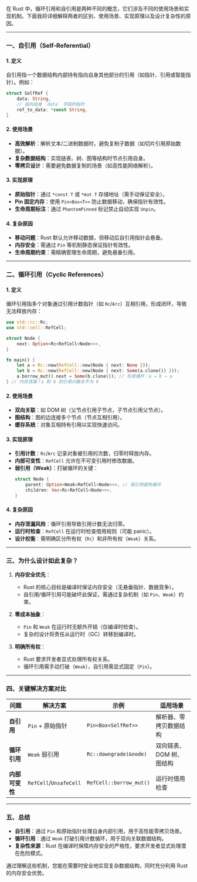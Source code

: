 在 Rust 中，循环引用和自引用是两种不同的概念，它们涉及不同的使用场景和实现机制。下面我将详细解释两者的区别、使用场景、实现原理以及设计复杂性的原因。

---

### **一、自引用（Self-Referential）**
#### **1. 定义**
自引用指一个数据结构内部持有指向自身其他部分的引用（如指针、引用或智能指针）。例如：
```rust
struct SelfRef {
    data: String,
    // 指向自身 `data` 字段的指针
    ref_to_data: *const String,
}
```

#### **2. 使用场景**
- **高效解析**：解析文本/二进制数据时，避免复制子数据（如切片引用原始数据）。
- **复杂数据结构**：实现链表、树、图等结构时节点引用自身。
- **零拷贝设计**：需要避免数据复制的场景（如高性能网络解析）。

#### **3. 实现原理**
- **原始指针**：通过 `*const T` 或 `*mut T` 存储地址（需手动保证安全）。
- **Pin 固定内存**：使用 `Pin<Box<T>>` 防止数据移动，确保指针有效性。
- **生命周期标注**：通过 `PhantomPinned` 标记禁止自动实现 `Unpin`。

#### **4. 复杂原因**
- **移动问题**：Rust 默认允许移动数据，但移动后自引用指针会悬垂。
- **内存安全**：需通过 `Pin` 等机制静态保证指针有效性。
- **生命周期约束**：需精确管理生命周期，避免悬垂引用。

---

### **二、循环引用（Cyclic References）**
#### **1. 定义**
循环引用指多个对象通过引用计数指针（如 `Rc`/`Arc`）互相引用，形成闭环，导致无法释放内存：
```rust
use std::rc::Rc;
use std::cell::RefCell;

struct Node {
    next: Option<Rc<RefCell<Node>>>,
}

fn main() {
    let a = Rc::new(RefCell::new(Node { next: None }));
    let b = Rc::new(RefCell::new(Node { next: Some(a.clone()) }));
    a.borrow_mut().next = Some(b.clone()); // 形成循环：a → b → a
} // 内存泄漏！a 和 b 的引用计数永不为 0
```

#### **2. 使用场景**
- **双向关联**：如 DOM 树（父节点引用子节点，子节点引用父节点）。
- **图结构**：图的边连接多个节点（节点互相引用）。
- **缓存系统**：对象互相持有引用以实现快速访问。

#### **3. 实现原理**
- **引用计数**：`Rc`/`Arc` 记录对象被引用的次数，归零时释放内存。
- **内部可变性**：`RefCell` 允许在不可变引用时修改数据。
- **弱引用（Weak）**：打破循环的关键：
  ```rust
  struct Node {
      parent: Option<Weak<RefCell<Node>>>, // 弱引用避免循环
      children: Vec<Rc<RefCell<Node>>>,
  }
  ```

#### **4. 复杂原因**
- **内存泄漏风险**：循环引用导致引用计数无法归零。
- **运行时检查**：`RefCell` 在运行时检查借用规则（可能 panic）。
- **设计权衡**：需明确区分所有权（`Rc`）和非所有权（`Weak`）关系。

---

### **三、为什么设计如此复杂？**
1. **内存安全优先**：
   - Rust 的核心目标是编译时保证内存安全（无悬垂指针、数据竞争）。
   - 自引用/循环引用可能破坏此保证，需通过复杂机制（如 `Pin`、`Weak`）约束。

2. **零成本抽象**：
   - `Pin` 和 `Weak` 在运行时无额外开销（仅编译时检查）。
   - 复杂的设计将责任从运行时（GC）转移到编译时。

3. **明确所有权**：
   - Rust 要求开发者显式处理所有权关系。
   - 循环引用需手动打破（`Weak`），自引用需显式固定（`Pin`）。

---

### **四、关键解决方案对比**
| **问题**       | **解决方案**               | **示例**                          | **适用场景**              |
|----------------|----------------------------|-----------------------------------|--------------------------|
| **自引用**     | `Pin` + 原始指针           | `Pin<Box<SelfRef>>`               | 解析器、零拷贝数据结构   |
| **循环引用**   | `Weak` 弱引用              | `Rc::downgrade(&node)`           | 双向链表、DOM 树、图结构 |
| **内部可变性** | `RefCell`/`UnsafeCell`     | `RefCell::borrow_mut()`           | 运行时借用检查           |

---

### **五、总结**
- **自引用**：通过 `Pin` 和原始指针处理自身内部引用，用于高性能零拷贝场景。
- **循环引用**：通过 `Weak` 打破引用计数循环，用于双向关联数据结构。
- **复杂性来源**：Rust 在编译时保障内存安全的严格性，要求开发者显式处理潜在危险模式。

通过理解这些机制，您能在需要时安全地实现复杂数据结构，同时充分利用 Rust 的内存安全优势。
